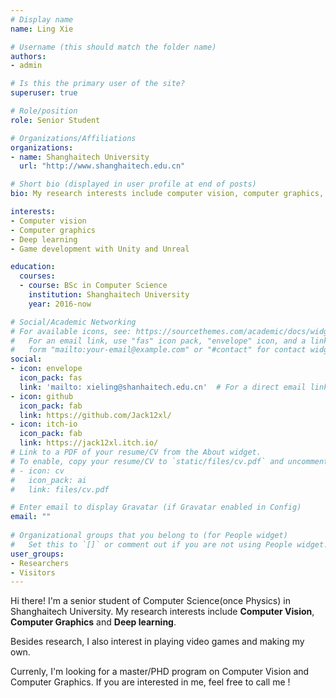 ```yaml
---
# Display name
name: Ling Xie

# Username (this should match the folder name)
authors:
- admin

# Is this the primary user of the site?
superuser: true

# Role/position
role: Senior Student

# Organizations/Affiliations
organizations:
- name: Shanghaitech University
  url: "http://www.shanghaitech.edu.cn"

# Short bio (displayed in user profile at end of posts)
bio: My research interests include computer vision, computer graphics, and Deep learning.

interests:
- Computer vision
- Computer graphics
- Deep learning
- Game development with Unity and Unreal

education:
  courses:
  - course: BSc in Computer Science
    institution: Shanghaitech University
    year: 2016-now

# Social/Academic Networking
# For available icons, see: https://sourcethemes.com/academic/docs/widgets/#icons
#   For an email link, use "fas" icon pack, "envelope" icon, and a link in the
#   form "mailto:your-email@example.com" or "#contact" for contact widget.
social:
- icon: envelope
  icon_pack: fas
  link: 'mailto: xieling@shanhaitech.edu.cn'  # For a direct email link, use "mailto:test@example.org".
- icon: github
  icon_pack: fab
  link: https://github.com/Jack12xl/
- icon: itch-io
  icon_pack: fab
  link: https://jack12xl.itch.io/
# Link to a PDF of your resume/CV from the About widget.
# To enable, copy your resume/CV to `static/files/cv.pdf` and uncomment the lines below.  
# - icon: cv
#   icon_pack: ai
#   link: files/cv.pdf

# Enter email to display Gravatar (if Gravatar enabled in Config)
email: ""
  
# Organizational groups that you belong to (for People widget)
#   Set this to `[]` or comment out if you are not using People widget.  
user_groups:
- Researchers
- Visitors
---
```


Hi there! I'm a senior student of Computer Science(once Physics) in Shanghaitech University. My research interests include **Computer Vision**, **Computer Graphics** and **Deep learning**. 

Besides research, I also interest in playing video games and making my own.

Currenly, I'm looking for a master/PHD program on Computer Vision and Computer Graphics. If you are interested in me, feel free to call me !
